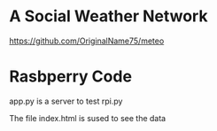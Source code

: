 # A Social Weather Network

https://github.com/OriginalName75/meteo

# Rasbperry Code

app.py is a server to test rpi.py

The file index.html is sused to see the data


